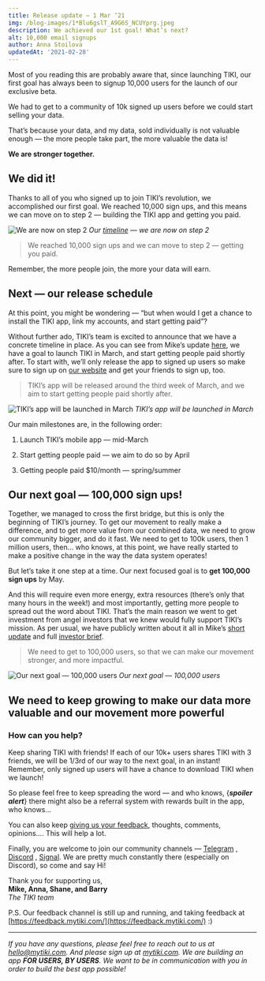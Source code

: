 ```yaml
---
title: Release update — 1 Mar ‘21
img: /blog-images/1*Blu6gslT_A9G6S_NCUYprg.jpeg
description: We achieved our 1st goal! What’s next?
alt: 10,000 email signups
author: Anna Stoilova
updatedAt: '2021-02-28'
---
```

Most of you reading this are probably aware that, since launching TIKI, our first goal has always been to signup 10,000
users for the launch of our exclusive beta.

We had to get to a community of 10k signed up users before we could start selling your data.

That’s because your data, and my data, sold individually is not valuable enough — the more people take part, the more
valuable the data is!

**We are stronger together.**

## We did it!

Thanks to all of you who signed up to join TIKI’s revolution, we accomplished our first goal. We reached 10,000 sign
ups, and this means we can move on to step 2 — building the TIKI app and getting you paid.

![We are now on step 2](/blog-images/1*FmwDJFlmGRMhqQiW-7BmSA.png)
*Our [timeline](https://mytiki.com/blog/when-is-launch) — we are now on step 2*

> We reached 10,000 sign ups and we can move to step 2 — getting you paid.

Remember, the more people join, the more your data will earn.

## Next — our release schedule

At this point, you might be wondering — “but when would I get a chance to install the TIKI app, link my accounts, and
start getting paid”?

Without further ado, TIKI’s team is excited to announce that we have a concrete timeline in place. As you can see from
Mike’s update [here](https://mytiki.com/blog/pre-seed-program), we have a goal to launch TIKI in March, and start
getting people paid shortly after. To start with, we’ll only release the app to signed up users so make sure to sign up
on [our website](http://www.mytiki.com/#signup) and get your friends to sign up, too.

> TIKI’s app will be released around the third week of March, and we aim to start getting people paid shortly after.

![TIKI’s app will be launched in March](/blog-images/1*hNzFGorofrQyuBhefpcFag.jpeg)
*TIKI’s app will be launched in March*  

Our main milestones are, in the following order:

1. Launch TIKI’s mobile app — mid-March

2. Start getting people paid — we aim to do so by April

3. Getting people paid $10/month — spring/summer

## Our next goal — 100,000 sign ups!

Together, we managed to cross the first bridge, but this is only the beginning of TIKI’s journey. To get our movement to
really make a difference, and to get more value from our combined data, we need to grow our community bigger, and do it
fast. We need to get to 100k users, then 1 million users, then… who knows, at this point, we have really started to make
a positive change in the way the data system operates!

But let’s take it one step at a time. Our next focused goal is to **get 100,000 sign ups** by May.

And this will require even more energy, extra resources (there’s only that many hours in the week!) and most
importantly, getting more people to spread out the word about TIKI. That’s the main reason we went to get investment
from angel investors that we knew would fully support TIKI’s mission. As per usual, we have publicly written about it
all in Mike’s [short update](https://mytiki.com/blog/pre-seed-program) and
full [investor brief](https://mytiki.com/blog/investor-brief-0221).

> We need to get to 100,000 users, so that we can make our movement stronger, and more impactful.

![Our next goal — 100,000 users](/blog-images/1*U5u4gZcWfjLVwd4O0KaPBQ.jpeg)
*Our next goal — 100,000 users*  

## We need to keep growing to make our data more valuable and our movement more powerful

### How can you help?

Keep sharing TIKI with friends! If each of our 10k+ users shares TIKI with 3 friends, we will be 1/3rd of our way to the
next goal, in an instant! Remember, only signed up users will have a chance to download TIKI when we launch!

So please feel free to keep spreading the word — and who knows, {***spoiler alert***} there might also be a referral
system with rewards built in the app, who knows…

You can also keep [giving us your feedback](http://feedback.mytiki.com/), thoughts, comments, opinions…. This will help
a lot.

Finally, you are welcome to join our community channels — [Telegram](https://t.me/mytikiapp)
, [Discord](https://discord.com/invite/evjYQq48Be)
, [Signal](https://signal.group/#CjQKIA66Eq2VHecpcCd-cu-dziozMRSH3EuQdcZJNyMOYNi5EhC0coWtjWzKQ1dDKEjMqhkP). We are
pretty much constantly there (especially on Discord), so come and say Hi!

Thank you for supporting us,  
**Mike, Anna, Shane, and Barry**  
*The TIKI team*

P.S. Our feedback channel is still up and running, and taking feedback
at [https://feedback.mytiki.com/](https://feedback.mytiki.com/) :)

---

*If you have any questions, please feel free to reach out to us at [hello@mytiki.com](mailto:hello@mytiki.com). And
please sign up at [mytiki.com](https://mytiki.com/#signup). We are building an app **FOR USERS, BY USERS**. We want to
be in communication with you in order to build the best app possible!*

